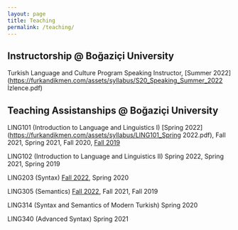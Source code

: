 ```yaml
---
layout: page
title: Teaching
permalink: /teaching/
---
```


## Instructorship @ Boğaziçi University

Turkish Language and Culture Program Speaking Instructor, [Summer 2022](https://furkandikmen.com/assets/syllabus/S20_Speaking_Summer_2022 İzlence.pdf) 

## Teaching Assistanships @ Boğaziçi University

LING101 (Introduction to Language and Linguistics I) [Spring 2022](https://furkandikmen.com/assets/syllabus/LING101_Spring 2022.pdf), Fall 2021, Spring 2021, Fall 2020, [Fall 2019](https://furkandikmen.com/assets/syllabus/LING101_Fall2019.pdf)

LING102 (Introduction to Language and Linguistics II) Spring 2022, Spring 2021, Spring 2019

LING203 (Syntax) [Fall 2022](https://furkandikmen.com/assets/syllabus/LING203_FALL2022.pdf), Spring 2020

LING305 (Semantics) [Fall 2022](https://furkandikmen.com/assets/syllabus/Ling305_Fall2022.pdf), Fall 2021, Fall 2019

LING314 (Syntax and Semantics of Modern Turkish) Spring 2020

LING340 (Advanced Syntax) Spring 2021
